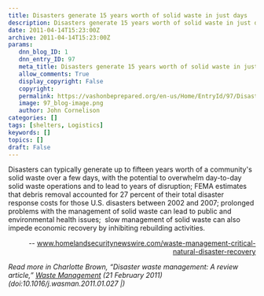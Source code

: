 ```yaml
---
title: Disasters generate 15 years worth of solid waste in just days
description: Disasters generate 15 years worth of solid waste in just days
date: 2011-04-14T15:23:00Z
archive: 2011-04-14T15:23:00Z
params:
   dnn_blog_ID: 1
   dnn_entry_ID: 97
   meta_title: Disasters generate 15 years worth of solid waste in just days
   allow_comments: True
   display_copyright: False
   copyright: 
   permalink: https://vashonbeprepared.org/en-us/Home/EntryId/97/Disasters-generate-15-years-worth-of-solid-waste-in-just-days
   image: 97_blog-image.png
   author: John Cornelison
categories: []
tags: [shelters, Logistics]
keywords: []
topics: []
draft: False
---
```


<p>Disasters can typically generate up to fifteen years worth of a community's solid waste over a few days, with the potential to overwhelm day-to-day solid waste operations and to lead to years of disruption; FEMA estimates that debris removal accounted for 27 percent of their total disaster response costs for those U.S. disasters between 2002 and 2007; prolonged problems with the management of solid waste can lead to public and environmental health issues;&#160; slow management of solid waste can also impede economic recovery by inhibiting rebuilding activities.</p>
<p align="right">-- <a href="http://www.homelandsecuritynewswire.com/waste-management-critical-natural-disaster-recovery">www.homelandsecuritynewswire.com/waste-management-critical-natural-disaster-recovery</a></p>
<p><i>Read more in Charlotte Brown, “Disaster waste management: A review article,” </i><a href="http://www.sciencedirect.com/science?_ob=ArticleURL&amp;_udi=B6VFR-527778M-2&amp;_user=10&amp;_coverDate=02%2F21%2F2011&amp;_alid=1715833298&amp;_rdoc=1&amp;_fmt=high&amp;_orig=search&amp;_origin=search&amp;_zone=rslt_list_item&amp;_cdi=6017&amp;_st=13&amp;_docanchor=&amp;view=c&amp;_ct=1&amp;_acct=C000050221&amp;_vers"><i>Waste Management</i></a><i> (21 February 2011) (doi:10.1016/j.wasman.2011.01.027 |)</i></p>
